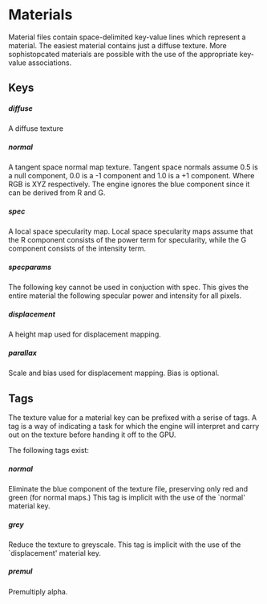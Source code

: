 # Materials
Material files contain space-delimited key-value lines which represent a material.
The easiest material contains just a diffuse texture. More sophistopcated materials
are possible with the use of the appropriate key-value associations.

## Keys

##### diffuse
A diffuse texture

##### normal
A tangent space normal map texture. Tangent space normals assume 0.5 is a
null component, 0.0 is a -1 component and 1.0 is a +1 component. Where
RGB is XYZ respectively. The engine ignores the blue component since it can
be derived from R and G.

##### spec
A local space specularity map. Local space specularity maps assume that the
R component consists of the power term for specularity, while the G component
consists of the intensity term.

##### specparams
The following key cannot be used in conjuction with spec. This gives the entire
material the following specular power and intensity for all pixels.

##### displacement
A height map used for displacement mapping.

##### parallax
Scale and bias used for displacement mapping. Bias is optional.

## Tags
The texture value for a material key can be prefixed with a serise of tags. A
tag is a way of indicating a task for which the engine will interpret and carry
out on the texture before handing it off to the GPU.

The following tags exist:

##### normal
Eliminate the blue component of the texture file, preserving only red and
green (for normal maps.) This tag is implicit with the use of the `normal'
material key.

##### grey
Reduce the texture to greyscale. This tag is implicit with the use of the
`displacement' material key.

##### premul
Premultiply alpha.
